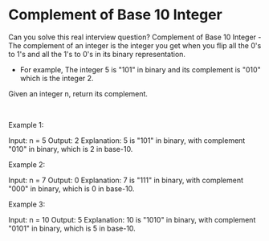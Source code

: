 # Complement of Base 10 Integer

Can you solve this real interview question? Complement of Base 10 Integer - The complement of an integer is the integer you get when you flip all the 0's to 1's and all the 1's to 0's in its binary representation.

 * For example, The integer 5 is "101" in binary and its complement is "010" which is the integer 2.

Given an integer n, return its complement.

 

Example 1:


Input: n = 5
Output: 2
Explanation: 5 is "101" in binary, with complement "010" in binary, which is 2 in base-10.


Example 2:


Input: n = 7
Output: 0
Explanation: 7 is "111" in binary, with complement "000" in binary, which is 0 in base-10.


Example 3:


Input: n = 10
Output: 5
Explanation: 10 is "1010" in binary, with complement "0101" in binary, which is 5 in base-10.